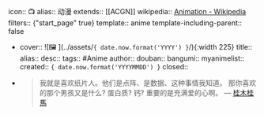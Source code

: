 icon:: 📺
alias:: 动漫
extends:: [[ACGN]] 
wikipedia:: [Animation - Wikipedia](https://en.wikipedia.org/wiki/Animation)
filters:: {"start_page" true}
template:: anime
template-including-parent:: false

  - cover:: ![🖼 ](../assets/``{ date.now.format('YYYY') }``/){:width 225}
    title:: 
    alias:: 
    desc:: 
    tags:: #Anime
    author:: 
    douban:: 
    bangumi:: 
    myanimelist:: 
    created:: ``{ date.now.format('YYYYMMDD') }``
    closed::
- > 我就是喜欢纸片人。他们是点阵、是数据、这种事情我知道。
  那你喜欢的那个男孩又是什么? 蛋白质? 钙?
  重要的是充满爱的心啊。
  — [桂木桂馬](https://bgm.tv/character/780)